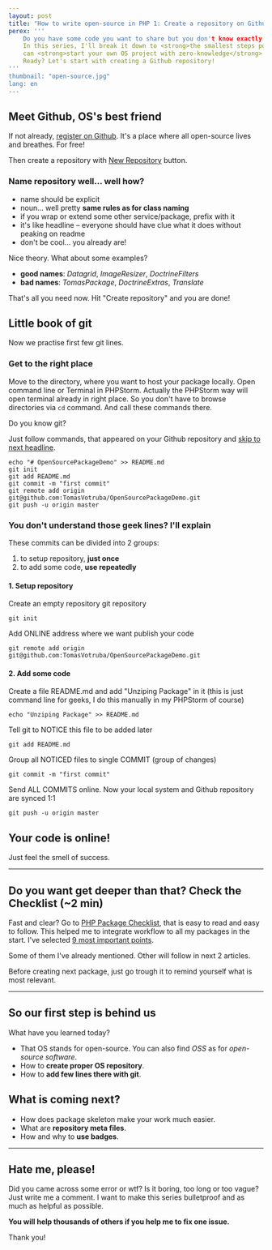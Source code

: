 ```yaml
---
layout: post
title: "How to write open-source in PHP 1: Create a repository on Github"
perex: '''
    Do you have some code you want to share but you don't know exactly how? Well, writing open-source is complex process.
    In this series, I'll break it down to <strong>the smallest steps possible</strong>, so that you 
    can <strong>start your own OS project with zero-knowledge</strong> (OS = open-source).
    Ready? Let's start with creating a Github repository!
'''
thumbnail: "open-source.jpg"
lang: en
---
```


## Meet Github, OS's best friend  

If not already, [register on Github](http://github.com). It's a place where all open-source lives and breathes. For free!

Then create a repository with <a href="https://github.com/new">New Repository</a> button.

### Name repository well... well how?

- name should be explicit
- noun... well pretty **same rules as for class naming**
- if you wrap or extend some other service/package, prefix with it
- it's like headline &ndash; everyone should have clue what it does without peaking on readme
- don't be cool... you already are!
 
Nice theory. What about some examples?

- **good names**: *Datagrid*, *ImageResizer*, *DoctrineFilters*
- **bad names**: *TomasPackage*, *DoctrineExtras*, *Translate*

That's all you need now. Hit "Create repository" and you are done!

## Little book of git

Now we practise first few git lines.

### Get to the right place

Move to the directory, where you want to host your package locally.
Open command line or Terminal in PHPStorm. Actually the PHPStorm way will open terminal already in right place. So you don't have to browse directories via `cd` command.
And call these commands there.  

Do you know git? 

Just follow commands, that appeared on your Github repository and <a href="#your-code-is-online">skip to next headline</a>.

    echo "# OpenSourcePackageDemo" >> README.md
    git init
    git add README.md
    git commit -m "first commit"
    git remote add origin git@github.com:TomasVotruba/OpenSourcePackageDemo.git
    git push -u origin master
    
### You don't understand those geek lines? I'll explain

These commits can be divided into 2 groups: 

1. to setup repository, **just once**
2. to add some code, **use repeatedly**  

#### 1. Setup repository

Create an empty repository git repository

    git init

Add ONLINE address where we want publish your code  

    git remote add origin git@github.com:TomasVotruba/OpenSourcePackageDemo.git

#### 2. Add some code

Create a file README.md and add "Unziping Package" in it (this is just command line for geeks, I do this manually in my PHPStorm of course) 

    echo "Unziping Package" >> README.md
    
Tell git to NOTICE this file to be added later

    git add README.md
    
Group all NOTICED files to single COMMIT (group of changes)  

    git commit -m "first commit"
    
Send ALL COMMITS online. Now your local system and Github repository are synced 1:1

    git push -u origin master


<a name="your-code-is-online"></a>

## Your code is online!

Just feel the smell of success.

---

## Do you want get deeper than that? Check the Checklist (~2 min)
 
Fast and clear? Go to [PHP Package Checklist](http://phppackagechecklist.com/), that is easy to read and easy to follow.
This helped me to integrate workflow to all my packages in the start. I've selected [9 most important points](http://phppackagechecklist.com/#1,2,3,4,6,7,11,12,13).

Some of them I've already mentioned. Other will follow in next 2 articles.

Before creating next package, just go trough it to remind yourself what is most relevant.

---

## So our first step is behind us

What have you learned today?

- That OS stands for open-source. You can also find *OSS* as for *open-source software*.
- How to **create proper OS repository**.
- How to **add few lines there with git**.

## What is coming next?

- How does package skeleton make your work much easier.
- What are **repository meta files**.
- How and why to **use badges**.

---

## Hate me, please!

Did you came across some error or wtf? Is it boring, too long or too vague?
Just write me a comment. I want to make this series bulletproof and as much as helpful as possible.

**You will help thousands of others if you help me to fix one issue.**

Thank you!
